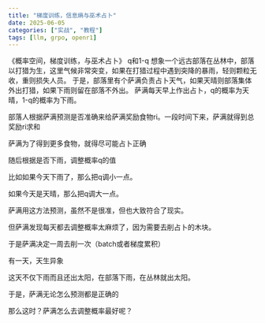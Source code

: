```yaml
---
title: "梯度训练，信息熵与巫术占卜"
date: 2025-06-05
categories: ["实战", "教程"]
tags: [llm, grpo, openr1]
---
```


《概率空间，梯度训练，与巫术占卜》
q和1-q
想象一个远古部落在丛林中，部落以打猎为生，这里气候非常突变，如果在打猎过程中遇到突降的暴雨，轻则颗粒无收，重则损失人员。
于是，部落里有个萨满负责占卜天气，如果天晴则部落集体外出打猎，如果下雨则留在部落不外出。
萨满每天早上作出占卜，q的概率为天晴，1-q的概率为下雨。



部落人根据萨满预测是否准确来给萨满奖励食物ri。一段时间下来，萨满就得到总奖励ri求和

萨满为了得到更多食物，就得尽可能占卜正确

随后根据是否下雨，调整概率q的值

比如如果今天下雨了，那么把q调小一点。

如果今天是天晴，那么把q调大一点。

萨满用这方法预测，虽然不是很准，但也大致符合了现实。

但萨满发现每天都去调整概率太麻烦了，因为需要去削占卜的木块。

于是萨满决定一周去削一次（batch或者梯度累积）

有一天，天生异象

这天不仅下雨而且还出太阳，在部落下雨，在丛林就出太阳。

于是，萨满无论怎么预测都是正确的

那么这时？萨满怎么去调整概率最好呢？